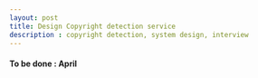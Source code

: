 ```yaml
---
layout: post
title: Design Copyright detection service
description : copyright detection, system design, interview
---
```


#### To be done : April
